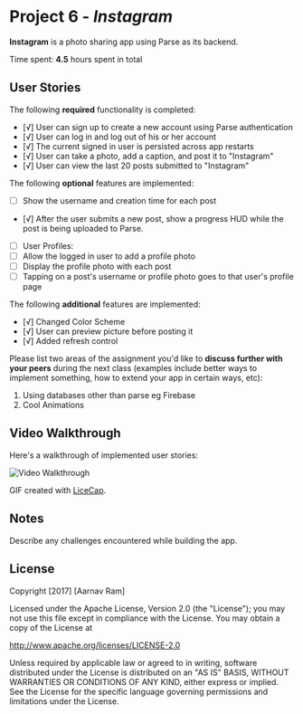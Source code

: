# Project 6 - *Instagram*

**Instagram** is a photo sharing app using Parse as its backend.

Time spent: **4.5** hours spent in total

## User Stories

The following **required** functionality is completed:

- [√] User can sign up to create a new account using Parse authentication
- [√] User can log in and log out of his or her account
- [√] The current signed in user is persisted across app restarts
- [√] User can take a photo, add a caption, and post it to "Instagram"
- [√] User can view the last 20 posts submitted to "Instagram"

The following **optional** features are implemented:

- [ ] Show the username and creation time for each post
- [√] After the user submits a new post, show a progress HUD while the post is being uploaded to Parse.
- [ ] User Profiles:
- [ ] Allow the logged in user to add a profile photo
- [ ] Display the profile photo with each post
- [ ] Tapping on a post's username or profile photo goes to that user's profile page

The following **additional** features are implemented:

- [√] Changed Color Scheme
- [√] User can preview picture before posting it
- [√] Added refresh control

Please list two areas of the assignment you'd like to **discuss further with your peers** during the next class (examples include better ways to implement something, how to extend your app in certain ways, etc):

1. Using databases other than parse eg Firebase
2. Cool Animations

## Video Walkthrough 

Here's a walkthrough of implemented user stories:

<img src='https://cloud.githubusercontent.com/assets/14018274/24136797/dc9226ba-0de6-11e7-8a6f-fbbfb23b873c.gif' title='Video Walkthrough' width='' alt='Video Walkthrough' />

GIF created with [LiceCap](http://www.cockos.com/licecap/).

## Notes

Describe any challenges encountered while building the app.

## License

Copyright [2017] [Aarnav Ram]

Licensed under the Apache License, Version 2.0 (the "License");
you may not use this file except in compliance with the License.
You may obtain a copy of the License at

http://www.apache.org/licenses/LICENSE-2.0

Unless required by applicable law or agreed to in writing, software
distributed under the License is distributed on an "AS IS" BASIS,
WITHOUT WARRANTIES OR CONDITIONS OF ANY KIND, either express or implied.
See the License for the specific language governing permissions and
limitations under the License.
